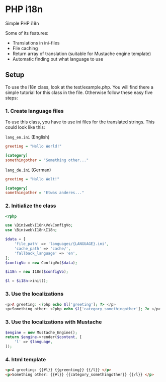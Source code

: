 # PHP i18n
Simple PHP i18n

Some of its features:

* Translations in ini-files
* File caching
* Return array of translation (suitable for Mustache engine template)
* Automatic finding out what language to use

## Setup
To use the i18n class, look at the test/example.php. You will find there a simple tutorial for this class in the file. Otherwise follow these easy five steps:

### 1. Create language files
To use this class, you have to use ini files for the translated strings. This could look like this:

`lang_en.ini` (English)

```ini
greeting = "Hello World!"

[category]
somethingother = "Something other..."
```

`lang_de.ini` (German)

```ini
greeting = "Hallo Welt!"

[category]
somethingother = "Etwas anderes..."
```

### 2. Initialize the class

```php
<?php

use \Biniweb\I18n\Vo\ConfigVo;
use \Biniweb\I18n\I18n;

$data = [
    'file_path' => 'languages/{LANGUAGE}.ini',
    'cache_path' => 'cache/',
    'fallback_language' => 'en',
];
$configVo = new ConfigVo($data);

$i18n = new I18n($configVo);

$l = $i18n->init();
```

### 3. Use the localizations

```php
<p>A greeting: <?php echo $l['greeting']; ?> </p>
<p>Something other: <?php echo $l['category_somethingother']; ?> </p>
```

### 3. Use the localizations with Mustache

```php
$engine = new Mustache_Engine();
return $engine->render($content, [
    'l' => $language,
]);
```

### 4. html template

```html
<p>A greeting: {{#l}} {{greenting}} {{/l}} </p>
<p>Something other: {{#l}} {{category_somethingother}} {{/l}} </p>
```